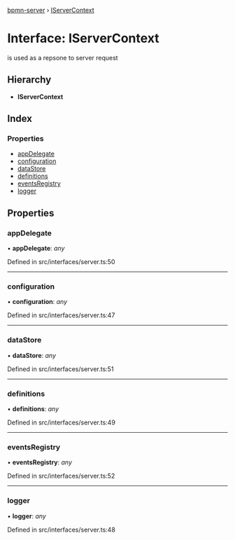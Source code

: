 [bpmn-server](../README.md) › [IServerContext](iservercontext.md)

# Interface: IServerContext

is used as a repsone to server request

## Hierarchy

* **IServerContext**

## Index

### Properties

* [appDelegate](iservercontext.md#appdelegate)
* [configuration](iservercontext.md#configuration)
* [dataStore](iservercontext.md#datastore)
* [definitions](iservercontext.md#definitions)
* [eventsRegistry](iservercontext.md#eventsregistry)
* [logger](iservercontext.md#logger)

## Properties

###  appDelegate

• **appDelegate**: *any*

Defined in src/interfaces/server.ts:50

___

###  configuration

• **configuration**: *any*

Defined in src/interfaces/server.ts:47

___

###  dataStore

• **dataStore**: *any*

Defined in src/interfaces/server.ts:51

___

###  definitions

• **definitions**: *any*

Defined in src/interfaces/server.ts:49

___

###  eventsRegistry

• **eventsRegistry**: *any*

Defined in src/interfaces/server.ts:52

___

###  logger

• **logger**: *any*

Defined in src/interfaces/server.ts:48
